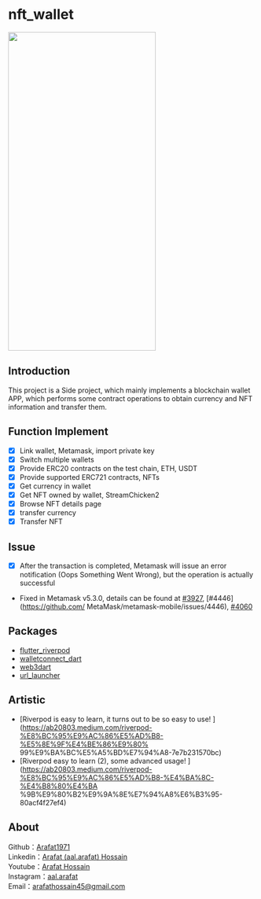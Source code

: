 # nft_wallet

<img src="media/demo.gif" width="300" height="648" />

## Introduction
This project is a Side project, which mainly implements a blockchain wallet APP, which performs some contract operations to obtain currency and NFT information and transfer them.

## Function Implement
- [x] Link wallet, Metamask, import private key
- [x] Switch multiple wallets
- [x] Provide ERC20 contracts on the test chain, ETH, USDT
- [x] Provide supported ERC721 contracts, NFTs
- [x] Get currency in wallet
- [x] Get NFT owned by wallet, StreamChicken2
- [x] Browse NFT details page
- [x] transfer currency
- [x] Transfer NFT

## Issue
- [x] After the transaction is completed, Metamask will issue an error notification (Oops Something Went Wrong), but the operation is actually successful
- Fixed in Metamask v5.3.0, details can be found at [#3927](https://github.com/MetaMask/metamask-mobile/issues/3927), [#4446](https://github.com/ MetaMask/metamask-mobile/issues/4446), [#4060](https://github.com/MetaMask/metamask-mobile/issues/4060)

## Packages
- [flutter_riverpod](https://pub.dev/packages/flutter_riverpod)
- [walletconnect_dart](https://pub.dev/packages/wallet_connect)
- [web3dart](https://pub.dev/packages/web3dart)
- [url_launcher](https://pub.dev/packages/url_launcher)

## Artistic
- [Riverpod is easy to learn, it turns out to be so easy to use! ](https://ab20803.medium.com/riverpod-%E8%BC%95%E9%AC%86%E5%AD%B8-%E5%8E%9F%E4%BE%86%E9%80% 99%E9%BA%BC%E5%A5%BD%E7%94%A8-7e7b231570bc)
- [Riverpod easy to learn (2), some advanced usage! ](https://ab20803.medium.com/riverpod-%E8%BC%95%E9%AC%86%E5%AD%B8-%E4%BA%8C-%E4%B8%80%E4%BA %9B%E9%80%B2%E9%9A%8E%E7%94%A8%E6%B3%95-80acf4f27ef4)

## About
Github：[Arafat1971](https://github.com/arafat1971/)<br>
Linkedin：[Arafat (aal.arafat) Hossain](https://www.linkedin.com/in/arafatjos/)</br>
Youtube：[Arafat Hossain](https://www.youtube.com/user/a22601807/videos)<br>
Instagram：[aal.arafat](https://www.instagram.com/aal.arafat/?hl=en)<br>
Email：arafathossain45@gmail.com<br>
